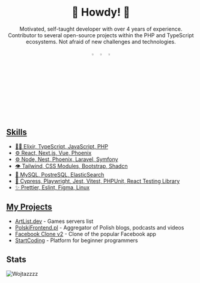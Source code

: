 <h1 align="center">🤠 Howdy! 🤠</h1>

<p align="center">
Motivated, self-taught developer with over 4 years of experience. Contributor to several open-source projects within the PHP and TypeScript ecosystems. Not afraid of new challenges and technologies.
</p>

<div align="center"> 
  
[<img src="https://img.icons8.com/color/48/000000/github.png" width="3.5%"/>](https://github.com/Wojtazzzz)
[<img src="https://img.icons8.com/color/48/000000/linkedin.png" width="3.5%"/>](https://www.linkedin.com/in/marcin-witas-486682202/)
<a href="mailto:marcin.witas72@gmail.com"> <img src="https://img.icons8.com/fluent/48/000000/gmail.png" width="3.5%"/>
  
</div>
<br>

## Skills
- 👨‍💻 Elixir, TypeScript, JavaScript, PHP
- ⚙️ React, Next.js, Vue, Phoenix
- ⚙️ Node, Nest, Phoenix, Laravel, Symfony
- 👁️ Tailwind, CSS Modules, Bootstrap, Shadcn
- 💽 MySQL, PostreSQL, ElasticSearch
- 🧪 Cypress, Playwright, Jest, Vitest, PHPUnit, React Testing Library
- ✨ Prettier, Eslint, Figma, Linux

## My Projects
- [ArtList.dev](https://artlist.dev/) - Games servers list
- [PolskiFrontend.pl](https://github.com/typeofweb-org/polskifrontend) - Aggregator of Polish blogs, podcasts and videos
- [Facebook Clone v2](https://github.com/Wojtazzzz/facebook_clone_v2) - Clone of the popular Facebook app
- [StartCoding](https://github.com/Frontlive/Start-Coding) - Platform for beginner programmers
  
## Stats
<p><img src="https://github-readme-stats.vercel.app/api?username=Wojtazzzz&show_icons=true&theme=dracula" alt="Wojtazzzz" /></p>
